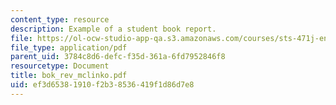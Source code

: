 ```yaml
---
content_type: resource
description: Example of a student book report.
file: https://ol-ocw-studio-app-qa.s3.amazonaws.com/courses/sts-471j-engineering-apollo-the-moon-project-as-a-complex-system-spring-2007/ef3d65381910f2b38536419f1d86d7e8_bok_rev_mclinko.pdf
file_type: application/pdf
parent_uid: 3784c8d6-defc-f35d-361a-6fd7952846f8
resourcetype: Document
title: bok_rev_mclinko.pdf
uid: ef3d6538-1910-f2b3-8536-419f1d86d7e8
---
```

